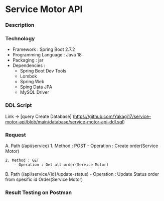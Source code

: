 # Service Motor API

### Description


### Technology
- Framework : Spring Boot 2.7.2 
- Programming Language : Java 18
- Packaging : jar
- Dependencies : 
    - Spring Boot Dev Tools
    - Lombok
    - Spring Web
    - Sping Data JPA
    - MySQL Driver 


### DDL Script
Link -> [query Create Database] (https://github.com/Yakagi17/service-motor-api/blob/main/database/service-motor-api-ddl.sql)

###  Request
A. Path (/api/service)
    1. Method : POST
        - Operation : Create order(Service Motor)
    
    2. Method : GET
        - Operation : Get all order(Service Motor)

B. Path (/api/service/{id}/update-status)
        - Operation : Update Status order from spesific id Order(Service Motor)




### Result Testing on Postman
